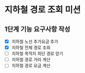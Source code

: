 # 지하철 경로 조회 미션 

## 1단계 기능 요구사항 작성

- [x] 지하철 노선 추가요금 추가
- [x] 지하철 전체 경로 조회
- [ ] 지하철 목적지 최단 경로 얻기
- [ ] 지하철 경로 거리 계산
- [ ] 지하철 경로 요금 계산

